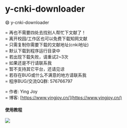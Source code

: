 # y-cnki-downloader
:smile: y-cnki-downloader

= 再也不需要四处去找别人帮忙下文献了！    <br>
= 离开校园/工作区也可以免费下载知网文献   <br>
= 只需复制你需要下载的文献地址(cnki地址)  <br>
= 默认下载到程序运行目录中                <br>
= 若出现下载失败，请重试2~3次<br>
= 如果还是不行请联系我<br>
= 暂不支持其它平台，还请见谅<br>
= 若存在BUG或什么不满意的地方请联系我<br>
= 程序BUG/交流QQ群: 576766797<br>

= 作者: Ying Joy<br>
= 博客: [https://www.yingjoy.cn/](https://www.yingjoy.cn/)<br>

#### 使用教程
![](https://www.yingjoy.cn/wp-content/uploads/2018/05/%E4%BD%BF%E7%94%A8%E6%95%99%E7%A8%8B.gif)
